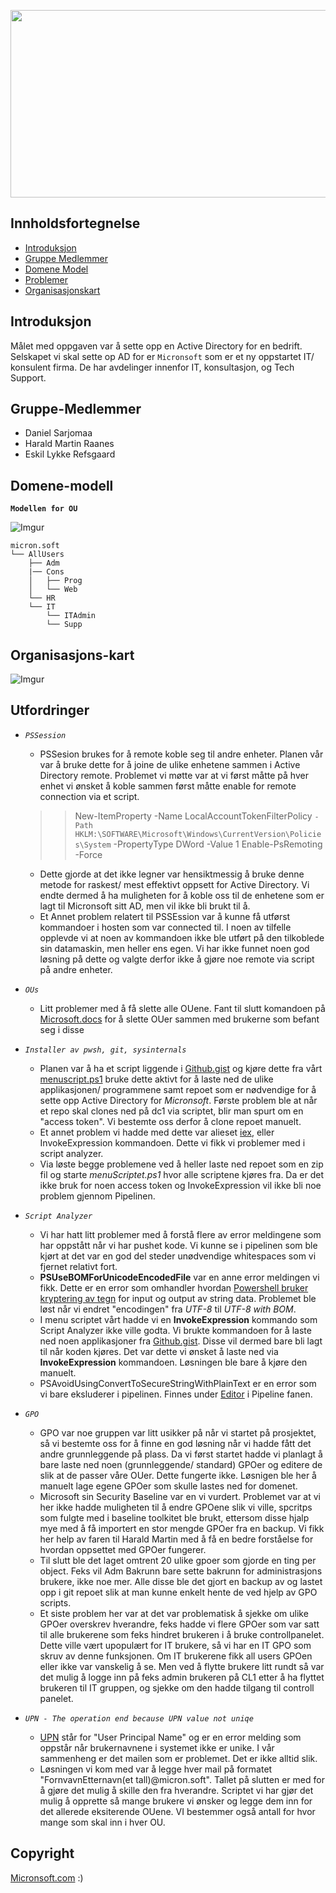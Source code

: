 <p align="center">
  <img 
    width="1000"
    height="300"
    src="https://i.imgur.com/cJRUMM3.png"
  >
</p>


## Innholdsfortegnelse

- [Introduksjon](#introduksjon)
- [Gruppe Medlemmer](#gruppe-medlemmer)
- [Domene Model](#domene-model)
- [Problemer](#problemer)
- [Organisasjonskart](#organisasjons-kart)


## Introduksjon

Målet med oppgaven var å sette opp en Active Directory for en bedrift. Selskapet vi skal sette op AD for er `Micronsoft` som er et ny oppstartet IT/ konsulent firma. De har avdelinger innenfor IT, konsultasjon, og Tech Support. 

## Gruppe-Medlemmer

- Daniel Sarjomaa
- Harald Martin Raanes
- Eskil Lykke Refsgaard

## Domene-modell

**`Modellen for OU`**

![Imgur](https://i.imgur.com/syYaqh0.png)

```
micron.soft
└── AllUsers
    ├── Adm
    |── Cons
    │   ├── Prog
    │   └── Web
    └── HR
    └── IT
        └── ITAdmin
        └── Supp
```

## Organisasjons-kart
![Imgur](https://i.imgur.com/MQnpXEX.png)

## Utfordringer

- *`PSSession`*  
    - PSSesion brukes for å remote koble seg til andre enheter. Planen vår var å bruke dette for å joine de ulike enhetene sammen i Active Directory remote. Problemet vi møtte var at vi først måtte på hver enhet vi ønsket å koble sammen først måtte enable for remote connection via et script.

    >> New-ItemProperty -Name LocalAccountTokenFilterPolicy `
    >> -Path HKLM:\SOFTWARE\Microsoft\Windows\CurrentVersion\Policies\System `
    >> -PropertyType DWord -Value 1
    >> Enable-PsRemoting -Force

    -  Dette gjorde at det ikke legner var hensiktmessig å bruke denne metode for raskest/ mest effektivt oppsett for Active Directory. Vi endte dermed å ha muligheten for å koble oss til de enhetene som er lagt til Micronsoft sitt AD, men vil ikke bli brukt til å.
    - Et Annet problem relatert til PSSEssion var å kunne få utførst kommandoer i hosten som var connected til. I noen av tilfelle opplevde vi at noen av kommandoen ikke ble utført på den tilkoblede sin datamaskin, men heller ens egen. Vi har ikke funnet noen god løsning på dette og valgte derfor ikke å gjøre noe remote via script på andre enheter. 
- *`OUs`* 
    - Litt problemer med å få slette alle OUene. Fant til slutt komandoen på [Microsoft.docs](https://docs.microsoft.com/en-us/powershell/module/activedirectory/remove-adorganizationalunit?view=windowsserver2022-ps) for å slette OUer sammen med brukerne som befant seg i disse

- *`Installer av pwsh, git, sysinternals`*
    - Planen var å ha et script liggende i [Github.gist](https://gist.github.com/Datakriger101/2aeece14caa9bd022a1587b91b73bfa4) og kjøre dette fra vårt [menuscript.ps1](menuScript.ps1)
    bruke dette aktivt for å laste ned de ulike applikasjonen/ programmene samt repoet som er nødvendige for å sette opp Active Directory for *Micronsoft*. Første problem ble at når et repo skal clones ned på dc1 via scriptet, blir man spurt om en "access token". Vi bestemte oss derfor å clone repoet manuelt.
    - Et annet problem vi hadde med dette var alieset [iex](https://docs.microsoft.com/en-us/powershell/module/microsoft.powershell.utility/invoke-expression?view=powershell-7.2), eller InvokeExpression kommandoen. Dette vi fikk vi problemer med i script analyzer. 
    - Via løste begge problemene ved å heller laste ned repoet som en zip fil og starte *menuScriptet.ps1* hvor alle scriptene kjøres fra. Da er det ikke bruk for noen access token og InvokeExpression vil ikke bli noe problem gjennom Pipelinen. 

- *`Script Analyzer`*
    - Vi har hatt litt problemer med å forstå flere av error meldingene som har oppstått når vi har pushet kode. Vi kunne se i pipelinen som ble kjørt at det var en god del steder unødvendige whitespaces som vi fjernet relativt fort.
    - **PSUseBOMForUnicodeEncodedFile** var en anne error meldingen vi fikk. Dette er en error som omhandler hvordan [Powershell bruker kryptering av tegn](https://docs.microsoft.com/en-us/powershell/module/microsoft.powershell.core/about/about_character_encoding?view=powershell-7.2) for input og output av string data. Problemet ble løst når vi endret "encodingen" fra *UTF-8* til *UTF-8 with BOM*.
    - I menu scriptet vårt hadde vi en **InvokeExpression** kommando som Script Analyzer ikke ville godta. Vi brukte kommandoen for å laste ned noen applikasjoner fra [Github.gist](https://gist.github.com/Datakriger101/2aeece14caa9bd022a1587b91b73bfa4). Disse vil dermed bare bli lagt til når koden kjøres. Det var dette vi ønsket å laste ned via **InvokeExpression** kommandoen. Løsningen ble bare å kjøre den manuelt.
    - PSAvoidUsingConvertToSecureStringWithPlainText er en error som vi bare eksluderer i pipelinen. Finnes under [Editor](https://gitlab.stud.idi.ntnu.no/daniepsa/dcsg-1005-prosjekt/-/ci/editor?branch_name=main) i Pipeline fanen.

- *`GPO`* 
    - GPO var noe gruppen var litt usikker på når vi startet på prosjektet, så vi bestemte oss for å finne en god løsning når vi hadde fått det andre grunnleggende på plass. Da vi først startet hadde vi planlagt å bare laste ned noen (grunnleggende/ standard) GPOer og editere de slik at de passer våre OUer. Dette fungerte ikke. Løsnigen ble her å manuelt lage egene GPOer som skulle lastes ned for domenet.
    - Microsoft sin Security Baseline var en vi vurdert. Problemet var at vi her ikke hadde muligheten til å endre GPOene slik vi ville, spcritps som fulgte med i baseline toolkitet ble brukt, ettersom disse hjalp mye med å få importert en stor mengde GPOer fra en backup. Vi fikk her help av faren til Harald Martin med å få en bedre forståelse for hvordan oppsettet med GPOer fungerer. 
    - Til slutt ble det laget omtrent 20 ulike gpoer som gjorde en ting per object. Feks vil Adm Bakrunn bare sette bakrunn for administrasjons brukere, ikke noe mer. Alle disse ble det gjort en backup av og lastet opp i git repoet slik at man kunne enkelt hente de ved hjelp av GPO scripts.
    - Et siste problem her var at det var problematisk å sjekke om ulike GPOer overskrev hverandre, feks hadde vi flere GPOer som var satt til alle brukerene som feks hindret brukeren i å bruke controllpanelet. Dette ville vært upopulært for IT brukere, så vi har en IT GPO som skruv av denne funksjonen. Om IT brukerene fikk all users GPOen eller ikke var vanskelig å se. Men ved å flytte brukere litt rundt så var det mulig å logge inn på feks admin brukeren på CL1 etter å ha flyttet brukeren til IT gruppen, og sjekke om den hadde tilgang til controll panelet.

- *`UPN - The operation end because UPN value not uniqe`*
    - [UPN](https://www.codetwo.com/kb/upn/) står for "User Principal Name" og er en error melding som oppstår når brukernavnene i systemet ikke er unike. I vår sammenheng er det mailen som er problemet. Det er ikke alltid slik. 
    - Løsningen vi kom med var å legge hver mail på formatet "FornvavnEtternavn(et tall)@micron.soft". Tallet på slutten er med for å gjøre det mulig å skille den fra hverandre. Scriptet vi har gjør det mulig å opprette så mange brukere vi ønsker og legge dem inn for det allerede eksiterende OUene. VI bestemmer også antall for hvor mange som skal inn i hver OU. 


## Copyright

[Micronsoft.com](https://www.microsoft.com/nb-no/) :)
